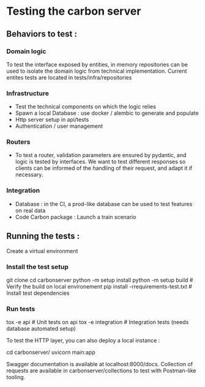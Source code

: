 # Testing the carbon server 


## Behaviors to test :


### Domain logic
To test the interface exposed by entities, in memory repositories can be used to isolate the domain logic from technical implementation.
Current entites tests are located in tests/infra/repositories


### Infrastructure
- Test the technical components on which the logic relies 
- Spawn a local Database : use docker / alembic to generate and populate
- Http server setup in api/tests
- Authentication / user management  

### Routers 
- To test a router, validation parameters are ensured by pydantic, and logic is tested by interfaces.
We want to test different responses so clients can be informed of the handling of their request, and adapt it if necessary.

### Integration
- Database : in the CI, a prod-like database can be used to test features on real data
- Code Carbon package : Launch a train scenario


## Running the tests :

Create a virtual environment

### Install the test setup 

git clone
cd carbonserver
python -m setup install
python -m setup build   # Verify the build on local environement
pip install -rrequirements-test.txt # Install test dependencies



### Run tests
tox -e api # Unit tests on api
tox -e integration # Integration tests (needs database automated setup)



To test the HTTP layer, you can also deploy a local instance :

cd carbonserver/
uvicorn main:app

Swagger documentation is available at localhost:8000/docs.
Collection of requests are available in carbonserver/collections to test with Postman-like tooling.
